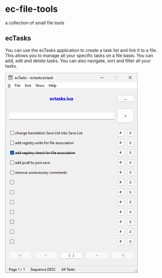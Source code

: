 # ec-file-tools

 a collection of small file tools

## ecTasks

You can use the ecTasks application to create a task list and link it to a file. This allows you to manage all your specific tasks on a file basis. You can add, edit and delete tasks. You can also navigate, sort and filter all your tasks.

![example](img/ectasks04.png)
